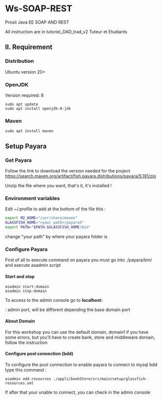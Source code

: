 # Ws-SOAP-REST
Prosit Java EE SOAP AND REST



All instruction are in tutoriel_DAD_trad_v2 Tuteur et Etudiants

## II. Requirement
### Distribution
Ubuntu version 20+
### OpenJDK

Version required: 8

```
sudo apt update
sudo apt install openjdk-8-jdk
```
### Maven
```
sudo apt install maven
```
## Setup Payara
### Get Payara
Follow the link to download the version needed for the project
https://search.maven.org/artifact/fish.payara.distributions/payara/5.191/zip

Unzip the file where you want, that's it, it's installed !


### Environment variables

Edit ~/.profile to add at the bottom of the file this :

```sh
export M2_HOME="/usr/share/maven"
GLASSFISH_HOME="<your path>/payara5"
export PATH="$PATH:$GLASSFISH_HOME/bin"
```
change "your path" by where your payara folder is



### Configure Payara
First of all to execute command on payara you must go into ./payara/bin/
and execute asadmin script

#### Start and stop
```
asadmin start-domain
asadmin stop-domain
```
To access to the admin console go to **localhost:$$$$**

$$$$ : admin port, will be different depending the base domain port
#### About Domain
For this workshop you can use the default domain, domain1 if you have some errors,
but you'll have to create bank, store and middleware domain, follow the instruction

#### Configure pool connection (bdd)
To configure the pool connection to enable payara to connect to mysql bdd type this command :

```
asadmin add-resources ./appli/bookStore/src/main/setup/glassfish-resources.xml
```
If after that your unable to connect, you can check in the admin console

